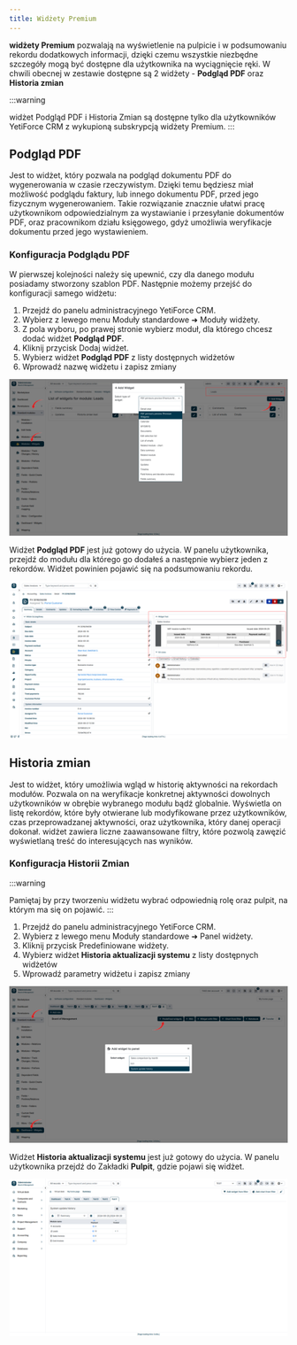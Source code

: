 ```yaml
---
title: Widżety Premium
---
```


**widżety Premium**  pozwalają na wyświetlenie na pulpicie i w podsumowaniu rekordu dodatkowych informacji, dzięki czemu wszystkie niezbędne szczegóły mogą być dostępne dla użytkownika na wyciągnięcie ręki. W chwili obecnej w zestawie dostępne są 2 widżety - **Podgląd PDF** oraz **Historia zmian**

:::warning

widżet Podgląd PDF i Historia Zmian są dostępne tylko dla użytkowników YetiForce CRM z wykupioną subskrypcją widżety Premium.
:::

## Podgląd PDF
Jest to widżet, który pozwala na podgląd dokumentu PDF do wygenerowania w czasie rzeczywistym. Dzięki temu będziesz miał możliwość podglądu faktury, lub innego dokumentu PDF, przed jego fizycznym wygenerowaniem. Takie rozwiązanie znacznie ułatwi pracę użytkownikom odpowiedzialnym za wystawianie i przesyłanie dokumentów PDF, oraz pracownikom działu księgowego, gdyż umożliwia weryfikacje dokumentu przed jego wystawieniem.


### Konfiguracja Podglądu PDF

W pierwszej kolejności należy się upewnić, czy dla danego modułu posiadamy stworzony szablon PDF.
Następnie możemy przejść do konfiguracji samego widżetu:

1. Przejdź do panelu administracyjnego YetiForce CRM.
2. Wybierz z lewego menu  Moduły standardowe ➜ Moduły widżety.
3. Z pola wyboru, po prawej stronie wybierz moduł, dla którego chcesz dodać widżet **Podgląd PDF**.
4. Kliknij przycisk Dodaj widżet.
5. Wybierz widżet **Podgląd PDF** z listy dostępnych widżetów
6. Wprowadź nazwę widżetu i zapisz zmiany

![widgets-1.jpg](widgets-1.jpg)

Widżet **Podgląd PDF** jest już gotowy do użycia. W panelu użytkownika, przejdź do modułu dla którego go dodałeś a następnie wybierz jeden z rekordów. Widżet powinien pojawić się na podsumowaniu rekordu.

![widgets-2.jpg](widgets-2.jpg)

## Historia zmian
Jest to widżet, który umożliwia wgląd w historię aktywności na rekordach modułów. Pozwala on na weryfikacje konkretnej aktywności dowolnych użytkowników w obrębie wybranego modułu bądź globalnie. Wyświetla on listę rekordów, które były otwierane lub modyfikowane przez użytkowników, czas przeprowadzanej aktywności, oraz użytkownika, który danej operacji dokonał. widżet zawiera liczne zaawansowane filtry, które pozwolą zawęzić wyświetlaną treść do interesujących nas wyników.

### Konfiguracja Historii Zmian

:::warning

Pamiętaj by przy tworzeniu widżetu wybrać odpowiednią rolę oraz pulpit, na którym ma się on pojawić.
:::

1. Przejdź do panelu administracyjnego YetiForce CRM.
2. Wybierz z lewego menu  Moduły standardowe ➜ Panel widżety.
4. Kliknij przycisk Predefiniowane widżety.
5. Wybierz widżet **Historia aktualizacji systemu** z listy dostępnych widżetów
6. Wprowadź parametry widżetu i zapisz zmiany

![widgets-3.jpg](widgets-3.jpg)

Widżet **Historia aktualizacji systemu** jest już gotowy do użycia. W panelu użytkownika przejdź do Zakładki **Pulpit**,  gdzie pojawi się widżet. 

![widgets-4.jpg](widgets-4.jpg)
